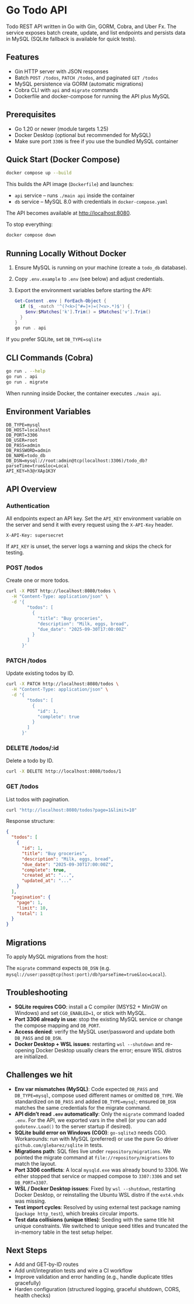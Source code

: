 # Go Todo API

 Todo REST API written in Go with Gin, GORM, Cobra, and Uber Fx. The service exposes batch create, update, and list endpoints and persists data in MySQL (SQLite fallback is available for quick tests).

## Features

- Gin HTTP server with JSON responses
- Batch `POST /todos`, `PATCH /todos`, and paginated `GET /todos`
- MySQL persistence via GORM (automatic migrations)
- Cobra CLI with `api` and `migrate` commands
- Dockerfile and docker-compose for running the API plus MySQL

## Prerequisites

- Go 1.20 or newer (module targets 1.25)
- Docker Desktop (optional but recommended for MySQL)
- Make sure port `3306` is free if you use the bundled MySQL container

## Quick Start (Docker Compose)

```bash
docker compose up --build
```

This builds the API image (`Dockerfile`) and launches:

- `api` service – runs `./main api` inside the container
- `db` service – MySQL 8.0 with credentials in `docker-compose.yaml`

The API becomes available at <http://localhost:8080>.

To stop everything:

```bash
docker compose down
```

## Running Locally Without Docker

1. Ensure MySQL is running on your machine (create a `todo_db` database).
2. Copy `.env.example` to `.env` (see below) and adjust credentials.
3. Export the environment variables before starting the API:

   ```powershell
   Get-Content .env | ForEach-Object {
     if ($_ -match '^(?<k>[^#=]+)=(?<v>.*)$') {
       $env:$Matches['k'].Trim() = $Matches['v'].Trim()
     }
   }
   go run . api
   ```

If you prefer SQLite, set `DB_TYPE=sqlite`

## CLI Commands (Cobra)

```bash
go run . --help
go run . api
go run . migrate
```

When running inside Docker, the container executes `./main api`.

## Environment Variables

```
DB_TYPE=mysql
DB_HOST=localhost
DB_PORT=3306
DB_USER=root
DB_PASS=admin
DB_PASSWORD=admin
DB_NAME=todo_db
DB_DSN=mysql://root:admin@tcp(localhost:3306)/todo_db?parseTime=true&loc=Local
API_KEY=h3@rXAp1K3Y
```

## API Overview

### Authentication

All endpoints expect an API key. Set the `API_KEY` environment variable on the server and send it with every request using the `X-API-Key` header.

```
X-API-Key: supersecret
```

If `API_KEY` is unset, the server logs a warning and skips the check for testing.

### POST /todos

Create one or more todos.

```bash
curl -X POST http://localhost:8080/todos \
  -H "Content-Type: application/json" \
  -d '{
        "todos": [
          {
            "title": "Buy groceries",
            "description": "Milk, eggs, bread",
            "due_date": "2025-09-30T17:00:00Z"
          }
        ]
      }'
```

### PATCH /todos

Update existing todos by ID.

```bash
curl -X PATCH http://localhost:8080/todos \
  -H "Content-Type: application/json" \
  -d '{
        "todos": [
          {
            "id": 1,
            "complete": true
          }
        ]
      }'
```

### DELETE /todos/:id

Delete a todo by ID.

```bash
curl -X DELETE http://localhost:8080/todos/1
```

### GET /todos

List todos with pagination.

```bash
curl "http://localhost:8080/todos?page=1&limit=10"
```

Response structure:

```json
{
  "todos": [
    {
      "id": 1,
      "title": "Buy groceries",
      "description": "Milk, eggs, bread",
      "due_date": "2025-09-30T17:00:00Z",
      "complete": true,
      "created_at": "...",
      "updated_at": "..."
    }
  ],
  "pagination": {
    "page": 1,
    "limit": 10,
    "total": 1
  }
}
```

## Migrations

To apply MySQL migrations from the host:

The `migrate` command expects `DB_DSN` (e.g. `mysql://user:pass@tcp(host:port)/db?parseTime=true&loc=Local`).

## Troubleshooting

- **SQLite requires CGO**: install a C compiler (MSYS2 + MinGW on Windows) and set `CGO_ENABLED=1`, or stick with MySQL.
- **Port 3306 already in use**: stop the existing MySQL service or change the compose mapping and `DB_PORT`.
- **Access denied**: verify the MySQL user/password and update both `DB_PASS` and `DB_DSN`.
- **Docker Desktop + WSL issues**: restarting `wsl --shutdown` and re-opening Docker Desktop usually clears the error; ensure WSL distros are initialized.

## Challenges we hit

- **Env var mismatches (MySQL)**: Code expected `DB_PASS` and `DB_TYPE=mysql`, compose used different names or omitted `DB_TYPE`. We standardized on `DB_PASS` and added `DB_TYPE=mysql`; ensured `DB_DSN` matches the same credentials for the migrate command.
- **API didn’t read `.env` automatically**: Only the `migrate` command loaded `.env`. For the API, we exported vars in the shell (or you can add `godotenv.Load()` to the server startup if desired).
- **SQLite build error on Windows (CGO)**: `go-sqlite3` needs CGO. Workarounds: run with MySQL (preferred) or use the pure Go driver `github.com/glebarez/sqlite` in tests.
- **Migrations path**: SQL files live under `repository/migrations`. We pointed the migrate command at `file://repository/migrations` to match the layout.
- **Port 3306 conflicts**: A local `mysqld.exe` was already bound to 3306. We either stopped that service or mapped compose to `3307:3306` and set `DB_PORT=3307`.
- **WSL / Docker Desktop issues**: Fixed by `wsl --shutdown`, restarting Docker Desktop, or reinstalling the Ubuntu WSL distro if the `ext4.vhdx` was missing.
- **Test import cycles**: Resolved by using external test package naming (`package http_test`), which breaks circular imports.
- **Test data collisions (unique titles)**: Seeding with the same title hit unique constraints. We switched to unique seed titles and truncated the in-memory table in the test setup helper.

## Next Steps

- Add and GET-by-ID routes
- Add unit/integration tests and wire a CI workflow
- Improve validation and error handling (e.g., handle duplicate titles gracefully)
- Harden configuration (structured logging, graceful shutdown, CORS, health checks)



